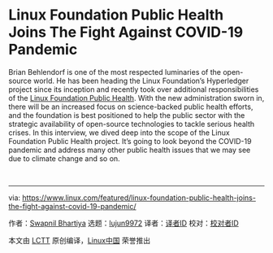 [#]: collector: (lujun9972)
[#]: translator: ( )
[#]: reviewer: ( )
[#]: publisher: ( )
[#]: url: ( )
[#]: subject: (Linux Foundation Public Health Joins The Fight Against COVID-19 Pandemic)
[#]: via: (https://www.linux.com/featured/linux-foundation-public-health-joins-the-fight-against-covid-19-pandemic/)
[#]: author: (Swapnil Bhartiya https://www.linux.com/author/swapnil-indore/)

Linux Foundation Public Health Joins The Fight Against COVID-19 Pandemic
======

Brian Behlendorf is one of the most respected luminaries of the open-source world. He has been heading the Linux Foundation’s Hyperledger project since its inception and recently took over additional responsibilities of the [Linux Foundation Public Health][1]. With the new administration sworn in, there will be an increased focus on science-backed public health efforts, and the foundation is best positioned to help the public sector with the strategic availability of open-source technologies to tackle serious health crises. In this interview, we dived deep into the scope of the Linux Foundation Public Health project. It’s going to look beyond the COVID-19 pandemic and address many other public health issues that we may see due to climate change and so on.

﻿﻿﻿﻿

--------------------------------------------------------------------------------

via: https://www.linux.com/featured/linux-foundation-public-health-joins-the-fight-against-covid-19-pandemic/

作者：[Swapnil Bhartiya][a]
选题：[lujun9972][b]
译者：[译者ID](https://github.com/译者ID)
校对：[校对者ID](https://github.com/校对者ID)

本文由 [LCTT](https://github.com/LCTT/TranslateProject) 原创编译，[Linux中国](https://linux.cn/) 荣誉推出

[a]: https://www.linux.com/author/swapnil-indore/
[b]: https://github.com/lujun9972
[1]: https://www.lfph.io/
